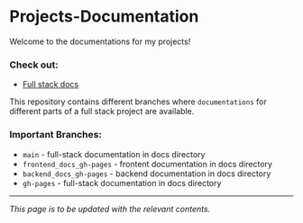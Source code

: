 # Projects-Documentation

Welcome to the documentations for my projects!

### Check out:

- [Full stack docs](https://farhan7reza7.github.io/Projects-Documentation/)

This repository contains different branches where `documentations` for different parts of a full stack project are available.

### Important Branches:

- `main` - full-stack documentation in docs directory
- `frontend_docs_gh-pages` - frontent documentation in docs directory
- `backend_docs_gh-pages` - backend documentation in docs directory
- `gh-pages` - full-stack documentation in docs directory

---

_This page is to be updated with the relevant contents._
